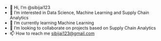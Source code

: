 - 👋 Hi, I’m @sibijai123
- 👀 I’m interested in Data Science, Machine Learning and Supply Chain Analytics
- 🌱 I’m currently learning Machine Learning
- 💞️ I’m looking to collaborate on projects based on Supply Chain Analytics
- 📫 How to reach me sibijai123@gmail.com

<!---
sibijai123/sibijai123 is a ✨ special ✨ repository because its `README.md` (this file) appears on your GitHub profile.
You can click the Preview link to take a look at your changes.
--->
